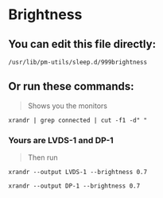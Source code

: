 # Brightness

## You can edit this file directly:

`/usr/lib/pm-utils/sleep.d/999brightness`

## Or run these commands:

> Shows you the monitors

`xrandr | grep connected | cut -f1 -d" "`

### Yours are LVDS-1 and DP-1

> Then run

`xrandr --output LVDS-1 --brightness 0.7`

`xrandr --output DP-1 --brightness 0.7`